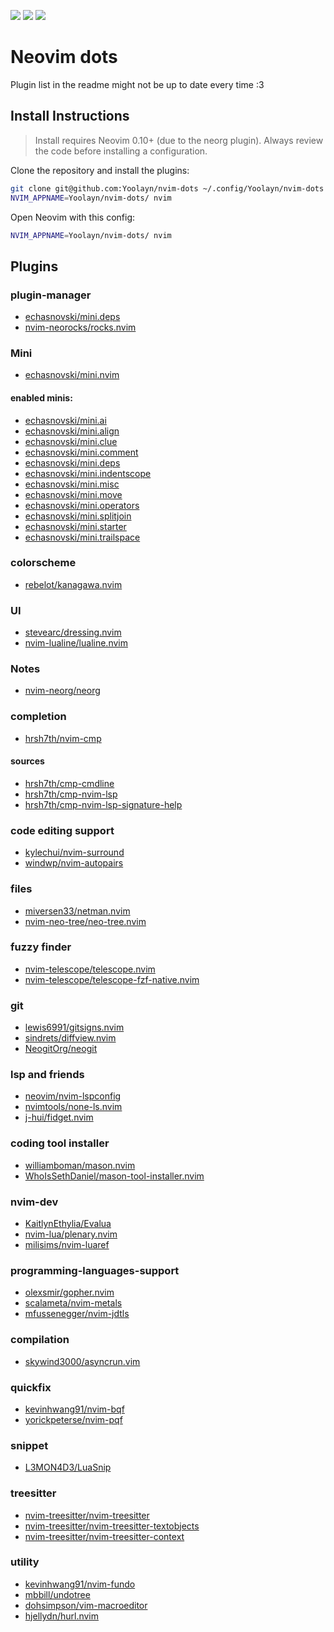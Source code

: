 <a href="https://dotfyle.com/Yoolayn/nvim-dots"><img src="https://dotfyle.com/Yoolayn/nvim-dots/badges/plugins?style=for-the-badge" /></a>
<a href="https://dotfyle.com/Yoolayn/nvim-dots"><img src="https://dotfyle.com/Yoolayn/nvim-dots/badges/leaderkey?style=for-the-badge" /></a>
<a href="https://dotfyle.com/Yoolayn/nvim-dots"><img src="https://dotfyle.com/Yoolayn/nvim-dots/badges/plugin-manager?style=for-the-badge" /></a>

# Neovim dots

Plugin list in the readme might not be up to date every time :3
## Install Instructions

 > Install requires Neovim 0.10+ (due to the neorg plugin). Always review the code before installing a configuration.

Clone the repository and install the plugins:

```sh
git clone git@github.com:Yoolayn/nvim-dots ~/.config/Yoolayn/nvim-dots
NVIM_APPNAME=Yoolayn/nvim-dots/ nvim
```

Open Neovim with this config:

```sh
NVIM_APPNAME=Yoolayn/nvim-dots/ nvim
```

## Plugins

### plugin-manager
+ [echasnovski/mini.deps](https://github.com/echasnovski/mini.deps)
+ [nvim-neorocks/rocks.nvim](https://github.com/nvim-neorocks/rocks.nvim)

### Mini
+ [echasnovski/mini.nvim](https://github.com/echasnovski/mini.nvim)

#### enabled minis:
+ [echasnovski/mini.ai](https://github.com/echasnovski/mini.ai)
+ [echasnovski/mini.align](https://github.com/echasnovski/mini.align)
+ [echasnovski/mini.clue](https://github.com/echasnovski/mini.clue)
+ [echasnovski/mini.comment](https://github.com/echasnovski/mini.comment)
+ [echasnovski/mini.deps](https://github.com/echasnovski/mini.deps)
+ [echasnovski/mini.indentscope](https://github.com/echasnovski/mini.indentscope)
+ [echasnovski/mini.misc](https://github.com/echasnovski/mini.misc)
+ [echasnovski/mini.move](https://github.com/echasnovski/mini.move)
+ [echasnovski/mini.operators](https://github.com/echasnovski/mini.operators)
+ [echasnovski/mini.splitjoin](https://github.com/echasnovski/mini.splitjoin)
+ [echasnovski/mini.starter](https://github.com/echasnovski/mini.starter)
+ [echasnovski/mini.trailspace](https://github.com/echasnovski/mini.trailspace)

### colorscheme
+ [rebelot/kanagawa.nvim](https://github.com/rebelot/kanagawa.nvim)

### UI
+ [stevearc/dressing.nvim](https://github.com/stevearc/dressing.nvim)
+ [nvim-lualine/lualine.nvim](https://github.com/nvim-lualine/lualine.nvim)

### Notes
+ [nvim-neorg/neorg](https://github.com/nvim-neorg/neorg)

### completion
+ [hrsh7th/nvim-cmp](https://github.com/hrsh7th/nvim-cmp)

#### sources
+ [hrsh7th/cmp-cmdline](https://github.com/hrsh7th/cmp-cmdline)
+ [hrsh7th/cmp-nvim-lsp](https://github.com/hrsh7th/cmp-nvim-lsp)
+ [hrsh7th/cmp-nvim-lsp-signature-help](https://github.com/hrsh7th/cmp-nvim-lsp-signature-help)

### code editing support
+ [kylechui/nvim-surround](https://github.com/kylechui/nvim-surround)
+ [windwp/nvim-autopairs](https://github.com/windwp/nvim-autopairs)

### files
+ [miversen33/netman.nvim](https://github.com/miversen33/netman.nvim)
+ [nvim-neo-tree/neo-tree.nvim](https://github.com/nvim-neo-tree/neo-tree.nvim)

### fuzzy finder
+ [nvim-telescope/telescope.nvim](https://github.com/nvim-telescope/telescope.nvim)
+ [nvim-telescope/telescope-fzf-native.nvim](https://github.com/nvim-telescope/telescope-fzf-native.nvim)

### git
+ [lewis6991/gitsigns.nvim](https://github.com/lewis6991/gitsigns.nvim)
+ [sindrets/diffview.nvim](https://github.com/sindrets/diffview.nvim)
+ [NeogitOrg/neogit](https://github.com/NeogitOrg/neogit)

### lsp and friends
+ [neovim/nvim-lspconfig](https://github.com/neovim/nvim-lspconfig)
+ [nvimtools/none-ls.nvim](https://github.com/nvimtools/none-ls.nvim)
+ [j-hui/fidget.nvim](https://github.com/j-hui/fidget.nvim)

### coding tool installer
+ [williamboman/mason.nvim](https://github.com/williamboman/mason.nvim)
+ [WhoIsSethDaniel/mason-tool-installer.nvim](https://github.com/WhoIsSethDaniel/mason-tool-installer.nvim)

### nvim-dev
+ [KaitlynEthylia/Evalua](https://github.com/KaitlynEthylia/Evalua)
+ [nvim-lua/plenary.nvim](https://github.com/nvim-lua/plenary.nvim)
+ [milisims/nvim-luaref](https://github.com/milisims/nvim-luaref)

### programming-languages-support
+ [olexsmir/gopher.nvim](https://github.com/olexsmir/gopher.nvim)
+ [scalameta/nvim-metals](https://github.com/scalameta/nvim-metals)
+ [mfussenegger/nvim-jdtls](https://github.com/mfussenegger/nvim-jdtls)

### compilation
+ [skywind3000/asyncrun.vim](https://github.com/skywind3000/asyncrun.vim)

### quickfix
+ [kevinhwang91/nvim-bqf](https://github.com/kevinhwang91/nvim-bqf)
+ [yorickpeterse/nvim-pqf](https://github.com/yorickpeterse/nvim-pqf)

### snippet
+ [L3MON4D3/LuaSnip](https://github.com/L3MON4D3/LuaSnip)

### treesitter
+ [nvim-treesitter/nvim-treesitter](https://github.com/nvim-treesitter/nvim-treesitter)
+ [nvim-treesitter/nvim-treesitter-textobjects](https://github.com/nvim-treesitter/nvim-treesitter-textobjects)
+ [nvim-treesitter/nvim-treesitter-context](https://github.com/nvim-treesitter/nvim-treesitter-context)

### utility
+ [kevinhwang91/nvim-fundo](https://github.com/kevinhwang91/nvim-fundo)
+ [mbbill/undotree](https://github.com/mbbill/undotree)
+ [dohsimpson/vim-macroeditor](https://github.com/dohsimpson/vim-macroeditor)
+ [hjellydn/hurl.nvim](https://github.com/jellydn/hurl.nvim)
